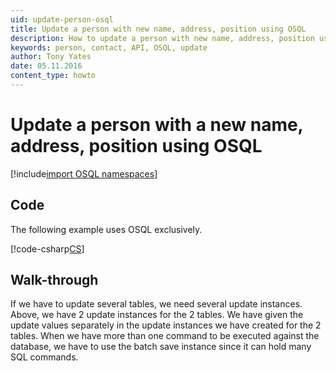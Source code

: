 ```yaml
---
uid: update-person-osql
title: Update a person with new name, address, position using OSQL
description: How to update a person with new name, address, position using OSQL.
keywords: person, contact, API, OSQL, update
author: Tony Yates
date: 05.11.2016
content_type: howto
---
```


# Update a person with a new name, address, position using OSQL

[!include[import OSQL namespaces](../../../includes/using-osql.md)]

## Code

The following example uses OSQL exclusively.

[!code-csharp[CS](includes/update-person-osql.cs)]

## Walk-through

If we have to update several tables, we need several update instances. Above, we have 2 update instances for the 2 tables. We have given the update values separately in the update instances we have created for the 2 tables. When we have more than one command to be executed against the database, we have to use the batch save instance since it can hold many SQL commands.
